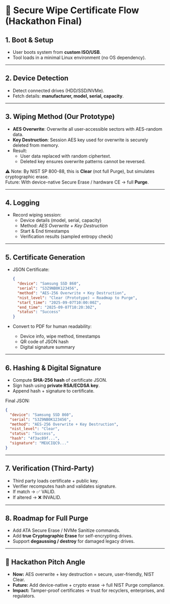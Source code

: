 # 🔐 Secure Wipe Certificate Flow (Hackathon Final)

## 1. Boot & Setup
- User boots system from **custom ISO/USB**.
- Tool loads in a minimal Linux environment (no OS dependency).

---

## 2. Device Detection
- Detect connected drives (HDD/SSD/NVMe).
- Fetch details: **manufacturer, model, serial, capacity**.

---

## 3. Wiping Method (Our Prototype)
- **AES Overwrite**: Overwrite all user-accessible sectors with AES-random data.
- **Key Destruction**: Session AES key used for overwrite is securely deleted from memory.
- Result:
  - User data replaced with random ciphertext.
  - Deleted key ensures overwrite patterns cannot be reversed.

⚠️ Note: By NIST SP 800-88, this is **Clear** (not full Purge), but simulates cryptographic erase.  
Future: With device-native Secure Erase / hardware CE → full **Purge**.

---

## 4. Logging
- Record wiping session:
  - Device details (model, serial, capacity)
  - Method: *AES Overwrite + Key Destruction*
  - Start & End timestamps
  - Verification results (sampled entropy check)

---

## 5. Certificate Generation
- JSON Certificate:
  ```json
  {
    "device": "Samsung SSD 860",
    "serial": "S3Z9NB0K123456",
    "method": "AES-256 Overwrite + Key Destruction",
    "nist_level": "Clear (Prototype) → Roadmap to Purge",
    "start_time": "2025-09-07T10:00:00Z",
    "end_time": "2025-09-07T10:20:30Z",
    "status": "Success"
  }
  ```

- Convert to PDF for human readability:
  - Device info, wipe method, timestamps
  - QR code of JSON hash
  - Digital signature summary

---

## 6. Hashing & Digital Signature
- Compute **SHA-256 hash** of certificate JSON.  
- Sign hash using **private RSA/ECDSA key**.  
- Append hash + signature to certificate.

Final JSON:
```json
{
  "device": "Samsung SSD 860",
  "serial": "S3Z9NB0K123456",
  "method": "AES-256 Overwrite + Key Destruction",
  "nist_level": "Clear",
  "status": "Success",
  "hash": "4f3ac89f...",
  "signature": "MEUCIQC9..."
}
```

---

## 7. Verification (Third-Party)
- Third party loads certificate + public key.  
- Verifier recomputes hash and validates signature.  
- If match → ✅ VALID.  
- If altered → ❌ INVALID.

---

## 8. Roadmap for Full Purge
- Add ATA Secure Erase / NVMe Sanitize commands.  
- Add **true Cryptographic Erase** for self-encrypting drives.  
- Support **degaussing / destroy** for damaged legacy drives.  

---

## 🎯 Hackathon Pitch Angle
- **Now:** AES overwrite + key destruction = secure, user-friendly, NIST Clear.  
- **Future:** Add device-native + crypto erase → full NIST Purge compliance.  
- **Impact:** Tamper-proof certificates → trust for recyclers, enterprises, and regulators.  
